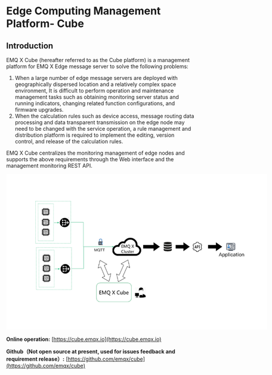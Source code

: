 # Edge Computing Management Platform- Cube


## Introduction

EMQ X Cube (hereafter referred to as the Cube platform) is a management platform for EMQ X Edge  message server to solve the following problems:

1. When a large number of  edge message servers are deployed with geographically dispersed location and a relatively complex space environment, It is difficult to perform operation and maintenance management tasks such as obtaining monitoring server status and running indicators, changing related function configurations, and firmware upgrades.
2. When the calculation rules such as device access, message routing data processing and data transparent transmission on the edge node may need to be changed with the service operation, a rule management and distribution platform is required to implement the editing, version control, and release of the calculation rules.

EMQ X Cube centralizes the monitoring management of edge nodes and supports the above requirements through the Web interface and the management monitoring REST API.

<img src="../_images/image-20190510103047261.png" alt="storm_spec" class="medium-size" style="max-width: 700px"/>




**Online operation:** [https://cube.emqx.io](https://cube.emqx.io)

**Github（Not open source at present, used for issues feedback and requirement release）:** [https://github.com/emqx/cube](https://github.com/emqx/cube)


